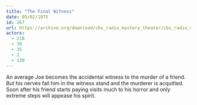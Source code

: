 ```yaml
---
title: "The Final Witness"
date: 05/02/1975
id: 267
url: https://archive.org/download/cbs_radio_mystery_theater/cbs_radio_mystery_theater-0251-0300.zip/cbs_radio_mystery_theater-0251-0300%2Fcbsrmt_0267_the_final_witness.mp3
actors:
  - 218
  - 30
  - 35
  - 2
  - 130
---
```

An average Joe becomes the accidental witness to the murder of a friend. But his nerves fail him in the witness stand and the murderer is acquitted. Soon after his friend starts paying visits much to his horror and only extreme steps will appease his spirit.
